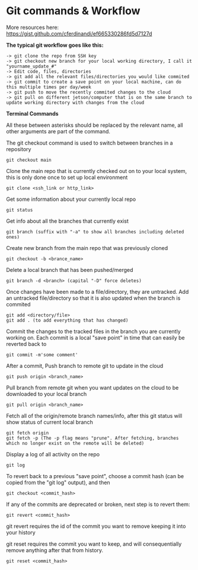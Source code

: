 # Git commands & Workflow

More resources here: https://gist.github.com/cferdinandi/ef665330286fd5d7127d

**The typical git workflow goes like this:**

	-> git clone the repo from SSH key
	-> git checkout new branch for your local working directory, I call it "yourname_update_#"
	-> Edit code, files, directories
	-> git add all the relevant files/directories you would like commited
	-> git commit to create a save point on your local machine, can do this multiple times per day/week
	-> git push to move the recently commited changes to the cloud
	-> git pull on different jetson/computer that is on the same branch to update working directory with changes from the cloud


**Terminal Commands**

All  these <arguments> between asterisks should be replaced by the relevant name, all other arguments are part of the command.

The git checkout command is used to switch between branches in a repository
	
	git checkout main
	
Clone the main repo that is currently checked out on to your local system, this is only done once to set up local environment
	
	git clone <ssh_link or http_link>

Get some information about your currently local repo
	
	git status
	
Get info about all the branches that currently exist
	
	git branch (suffix with "-a" to show all branches including deleted ones)
	
Create new branch from the main repo that was previously cloned
	
	git checkout -b <brance_name>
	
Delete a local branch that has been pushed/merged

	git branch -d <branch> (capital "-D" force deletes)
	
Once changes have been made to a file/directory, they are untracked. Add an untracked file/directory so that it is also updated when the branch is commited
	
	git add <directory/file>
	git add . (to add everything that has changed)

Commit the changes to the tracked files in the branch you are currently working on. Each commit is a local "save point" in time that can easily be reverted back to

	git commit -m'some comment'

After a commit, Push branch to remote git to update in the cloud
	
	git push origin <branch_name>
	
Pull branch from remote git when you want updates on the cloud to be downloaded to your local branch

	git pull origin <branch_name>
	
Fetch all of the origin/remote branch names/info, after this git status will show status of current local branch

	git fetch origin
	git fetch -p (The -p flag means "prune". After fetching, branches which no longer exist on the remote will be deleted)
	
Display a log of all activity on the repo	
	
	git log
	
To revert back to a previous "save point", choose a commit hash (can be copied from the "git log" output), and then

	git checkout <commit_hash>
	
If any of the commits are deprecated or broken, next step is to revert them:

	git revert <commit_hash>
	
git revert requires the id of the commit you want to remove keeping it into your history

git reset requires the commit you want to keep, and will consequentially remove anything after that from history.

	git reset <commit_hash>
	


